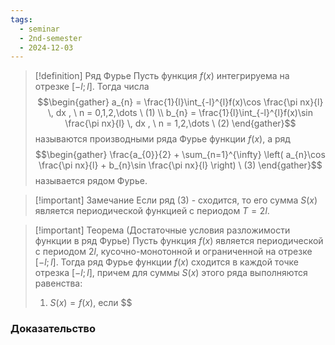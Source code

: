 ```yaml
---
tags:
  - seminar
  - 2nd-semester
  - 2024-12-03
---
```


> [!definition] Ряд Фурье
> Пусть функция $f(x)$ интегрируема на отрезке $[-l; l]$. Тогда числа 
> $$\begin{gather}
a_{n} = \frac{1}{l}\int_{-l}^{l}f(x)\cos \frac{\pi nx}{l} \, dx , \ n = 0,1,2,\dots \ (1) \\
b_{n} = \frac{1}{l}\int_{-l}^{l}f(x)\sin \frac{\pi nx}{l} \, dx , \ n = 1,2,\dots \ (2)
\end{gather}$$
> называются производными ряда Фурье функции $f(x)$, а ряд 
> $$\begin{gather}
\frac{a_{0}}{2} + \sum_{n=1}^{\infty} \left( a_{n}\cos \frac{\pi nx}{l} + b_{n}\sin \frac{\pi nx}{l} \right) \ (3)
\end{gather}$$
> называется рядом Фурье.

> [!important] Замечание
> Если ряд $(3)$ - сходится, то его сумма $S(x)$ является периодической функцией с периодом $T = 2l$.

> [!important] Теорема (Достаточные условия разложимости функции в ряд Фурье)
> Пусть функция $f(x)$ является периодической с периодом $2l$, кусочно-монотонной и ограниченной на отрезке $[-l; l]$. Тогда ряд Фурье функции $f(x)$ сходится в каждой точке отрезка $[-l;l]$, причем для суммы $S(x)$ этого ряда выполняются равенства:
> 1. $S(x) = f(x)$, если $$
> 

### Доказательство

